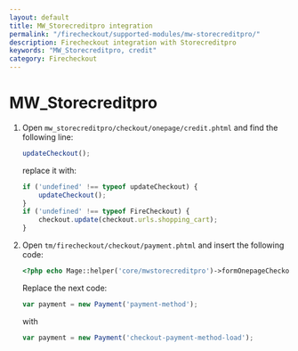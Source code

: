 ```yaml
---
layout: default
title: MW_Storecreditpro integration
permalink: "/firecheckout/supported-modules/mw-storecreditpro/"
description: Firecheckout integration with Storecreditpro
keywords: "MW_Storecreditpro, credit"
category: Firecheckout
---
```


# MW_Storecreditpro

 1. Open `mw_storecreditpro/checkout/onepage/credit.phtml` and find
 the following line:

    ```javascript
    updateCheckout();
    ```

    replace it with:

    ```javascript
    if ('undefined' !== typeof updateCheckout) {
        updateCheckout();
    }
    if ('undefined' !== typeof FireCheckout) {
        checkout.update(checkout.urls.shopping_cart);
    }
    ```

 2. Open `tm/firecheckout/checkout/payment.phtml` and insert the following code:

    ```php
    <?php echo Mage::helper('core/mwstorecreditpro')->formOnepageCheckoutCredits(); ?>
    ```

    Replace the next code:

    ```javascript
    var payment = new Payment('payment-method');
    ```

    with

    ```javascript
    var payment = new Payment('checkout-payment-method-load');
    ```
